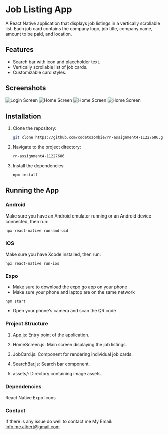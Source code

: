 
# Job Listing App

A React Native application that displays job listings in a vertically scrollable list. Each job card contains the company logo, job title, company name, amount to be paid, and location. 

## Features

- Search bar with icon and placeholder text.
- Vertically scrollable list of job cards.
- Customizable card styles.

## Screenshots

![Login Screen](./assets/sc1.jpg)
![Home Screen](./assets/sc2.jpg)
![Home Screen](./assets/sc3.jpg)
![Home Screen](./assets/sc4.jpg)

## Installation

1. Clone the repository:
    ```sh
    git clone https://github.com/codetozombie/rn-assignment4-11227686.git
    ```

2. Navigate to the project directory:
    ```sh
    rn-assignment4-11227686
    ```
    
3. Install the dependencies:
    ```sh
    npm install
    ```

## Running the App

### Android

Make sure you have an Android emulator running or an Android device connected, then run:
```sh
npx react-native run-android
```

### iOS
Make sure you have Xcode installed, then run:
```
npx react-native run-ios
```

### Expo
- Make sure to download the expo go app on your phone
- Make sure your phone and laptop are on the same network

```
npm start
```
- Open your phone's camera and scan the QR code



### Project Structure
1. App.js: Entry point of the application.
2. HomeScreen.js: Main screen displaying the job listings.
3. JobCard.js: Component for rendering individual job cards.
4. SearchBar.js: Search bar component.

5. assets/: Directory containing image assets.


### Dependencies
React Native
Expo Icons

### Contact 
If there is any issue do well to contact me 
My Email:  info.me.albert@gmail.com 